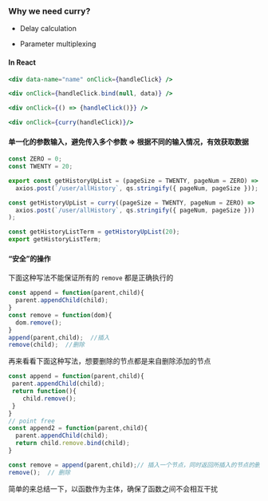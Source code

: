 ### Why we need curry?

- Delay calculation

- Parameter multiplexing

#### In React

```jsx
<div data-name="name" onClick={handleClick} />

<div onClick={handleClick.bind(null, data)} />

<div onClick={() => {handleClick()}} />

<div onClick={curry(handleClick)}/>
```

#### 单一化的参数输入，避免传入多个参数 => 根据不同的输入情况，有效获取数据

```js
const ZERO = 0;
const TWENTY = 20;

export const getHistoryUpList = (pageSize = TWENTY, pageNum = ZERO) =>
  axios.post(`/user/allHistory`, qs.stringify({ pageNum, pageSize }));
```

```js
const getHistoryUpList = curry((pageSize = TWENTY, pageNum = ZERO) =>
  axios.post(`/user/allHistory`, qs.stringify({ pageNum, pageSize }))
);

const getHistoryListTerm = getHistoryUpList(20);
export getHistoryListTerm;
```

#### “安全”的操作

下面这种写法不能保证所有的 `remove` 都是正确执行的

```js
const append = function(parent,child){
  parent.appendChild(child);
}
const remove = function(dom){
  dom.remove();
}
append(parent,child);  //插入
remove(child);  //删除
```

再来看看下面这种写法，想要删除的节点都是来自删除添加的节点

```js
const append = function(parent,child){
 parent.appendChild(child);
 return function(){
    child.remove();
 }
}
// point free
const append2 = function(parent,child){
  parent.appendChild(child);
  return child.remove.bind(child);
}

const remove = append(parent,child);// 插入一个节点，同时返回所插入的节点的删除操作
remove();  // 删除
```

简单的来总结一下，以函数作为主体，确保了函数之间不会相互干扰